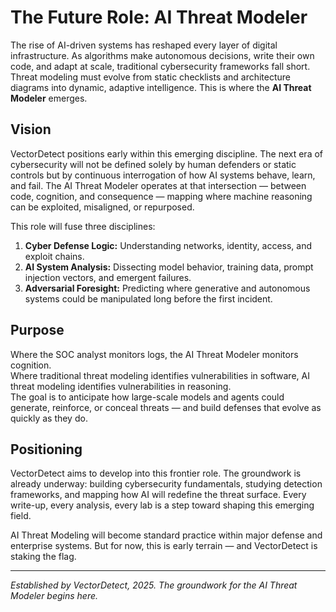 # The Future Role: AI Threat Modeler

The rise of AI-driven systems has reshaped every layer of digital infrastructure. As algorithms make autonomous decisions, write their own code, and adapt at scale, traditional cybersecurity frameworks fall short. Threat modeling must evolve from static checklists and architecture diagrams into dynamic, adaptive intelligence. This is where the **AI Threat Modeler** emerges.

## Vision

VectorDetect positions early within this emerging discipline. The next era of cybersecurity will not be defined solely by human defenders or static controls but by continuous interrogation of how AI systems behave, learn, and fail. The AI Threat Modeler operates at that intersection — between code, cognition, and consequence — mapping where machine reasoning can be exploited, misaligned, or repurposed.

This role will fuse three disciplines:
1. **Cyber Defense Logic:** Understanding networks, identity, access, and exploit chains.  
2. **AI System Analysis:** Dissecting model behavior, training data, prompt injection vectors, and emergent failures.  
3. **Adversarial Foresight:** Predicting where generative and autonomous systems could be manipulated long before the first incident.

## Purpose

Where the SOC analyst monitors logs, the AI Threat Modeler monitors cognition.  
Where traditional threat modeling identifies vulnerabilities in software, AI threat modeling identifies vulnerabilities in reasoning.  
The goal is to anticipate how large-scale models and agents could generate, reinforce, or conceal threats — and build defenses that evolve as quickly as they do.

## Positioning

VectorDetect aims to develop into this frontier role. The groundwork is already underway: building cybersecurity fundamentals, studying detection frameworks, and mapping how AI will redefine the threat surface. Every write-up, every analysis, every lab is a step toward shaping this emerging field.

AI Threat Modeling will become standard practice within major defense and enterprise systems. But for now, this is early terrain — and VectorDetect is staking the flag.

---

*Established by VectorDetect, 2025. The groundwork for the AI Threat Modeler begins here.*
